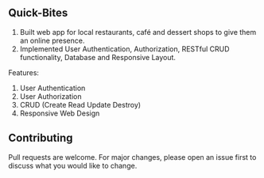 ## Quick-Bites

1) Built web app for local restaurants, café and dessert shops to give them an online presence.
2) Implemented User Authentication, Authorization, RESTful CRUD functionality, Database and Responsive Layout.

Features:
1) User Authentication
2) User Authorization
3) CRUD (Create Read Update Destroy)
4) Responsive Web Design

## Contributing
Pull requests are welcome. For major changes, please open an issue first to discuss what you would like to change.
